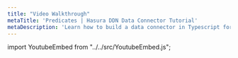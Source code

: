 ```yaml
---
title: "Video Walkthrough"
metaTitle: 'Predicates | Hasura DDN Data Connector Tutorial'
metaDescription: 'Learn how to build a data connector in Typescript for Hasura DDN'
---
```


import YoutubeEmbed from "../../src/YoutubeEmbed.js";

<YoutubeEmbed link="https://www.youtube.com/embed/-2URtvnYi3o" />